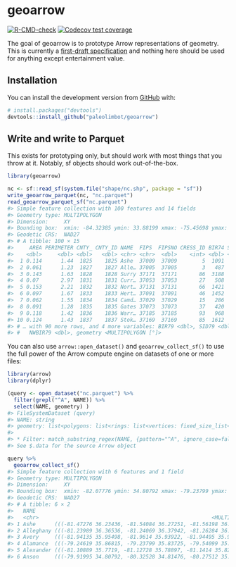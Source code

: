 
<!-- README.md is generated from README.Rmd. Please edit that file -->

# geoarrow

<!-- badges: start -->

[![R-CMD-check](https://github.com/paleolimbot/geoarrow/workflows/R-CMD-check/badge.svg)](https://github.com/paleolimbot/geoarrow/actions)
[![Codecov test
coverage](https://codecov.io/gh/paleolimbot/geoarrow/branch/master/graph/badge.svg)](https://codecov.io/gh/paleolimbot/geoarrow?branch=master)
<!-- badges: end -->

The goal of geoarrow is to prototype Arrow representations of geometry.
This is currently a [first-draft
specification](https://github.com/jorisvandenbossche/geo-arrow-spec/blob/geo-arrow-format-initial/format.md)
and nothing here should be used for anything except entertainment value.

## Installation

You can install the development version from
[GitHub](https://github.com/) with:

``` r
# install.packages("devtools")
devtools::install_github("paleolimbot/geoarrow")
```

## Write and write to Parquet

This exists for prototyping only, but should work with most things that
you throw at it. Notably, sf objects should work out-of-the-box.

``` r
library(geoarrow)

nc <- sf::read_sf(system.file("shape/nc.shp", package = "sf"))
write_geoarrow_parquet(nc, "nc.parquet")
read_geoarrow_parquet_sf("nc.parquet")
#> Simple feature collection with 100 features and 14 fields
#> Geometry type: MULTIPOLYGON
#> Dimension:     XY
#> Bounding box:  xmin: -84.32385 ymin: 33.88199 xmax: -75.45698 ymax: 36.58965
#> Geodetic CRS:  NAD27
#> # A tibble: 100 × 15
#>     AREA PERIMETER CNTY_ CNTY_ID NAME  FIPS  FIPSNO CRESS_ID BIR74 SID74 NWBIR74
#>    <dbl>     <dbl> <dbl>   <dbl> <chr> <chr>  <dbl>    <int> <dbl> <dbl>   <dbl>
#>  1 0.114      1.44  1825    1825 Ashe  37009  37009        5  1091     1      10
#>  2 0.061      1.23  1827    1827 Alle… 37005  37005        3   487     0      10
#>  3 0.143      1.63  1828    1828 Surry 37171  37171       86  3188     5     208
#>  4 0.07       2.97  1831    1831 Curr… 37053  37053       27   508     1     123
#>  5 0.153      2.21  1832    1832 Nort… 37131  37131       66  1421     9    1066
#>  6 0.097      1.67  1833    1833 Hert… 37091  37091       46  1452     7     954
#>  7 0.062      1.55  1834    1834 Camd… 37029  37029       15   286     0     115
#>  8 0.091      1.28  1835    1835 Gates 37073  37073       37   420     0     254
#>  9 0.118      1.42  1836    1836 Warr… 37185  37185       93   968     4     748
#> 10 0.124      1.43  1837    1837 Stok… 37169  37169       85  1612     1     160
#> # … with 90 more rows, and 4 more variables: BIR79 <dbl>, SID79 <dbl>,
#> #   NWBIR79 <dbl>, geometry <MULTIPOLYGON [°]>
```

You can also use `arrow::open_dataset()` and `geoarrow_collect_sf()` to
use the full power of the Arrow compute engine on datasets of one or
more files:

``` r
library(arrow)
library(dplyr)

(query <- open_dataset("nc.parquet") %>%
  filter(grepl("^A", NAME)) %>%
  select(NAME, geometry) )
#> FileSystemDataset (query)
#> NAME: string
#> geometry: list<polygons: list<rings: list<vertices: fixed_size_list<xy: double>[2]>>>
#> 
#> * Filter: match_substring_regex(NAME, {pattern="^A", ignore_case=false})
#> See $.data for the source Arrow object

query %>% 
  geoarrow_collect_sf()
#> Simple feature collection with 6 features and 1 field
#> Geometry type: MULTIPOLYGON
#> Dimension:     XY
#> Bounding box:  xmin: -82.07776 ymin: 34.80792 xmax: -79.23799 ymax: 36.58965
#> Geodetic CRS:  NAD27
#> # A tibble: 6 × 2
#>   NAME                                                                  geometry
#>   <chr>                                                       <MULTIPOLYGON [°]>
#> 1 Ashe      (((-81.47276 36.23436, -81.54084 36.27251, -81.56198 36.27359, -81.…
#> 2 Alleghany (((-81.23989 36.36536, -81.24069 36.37942, -81.26284 36.40504, -81.…
#> 3 Avery     (((-81.94135 35.95498, -81.9614 35.93922, -81.94495 35.91861, -81.9…
#> 4 Alamance  (((-79.24619 35.86815, -79.23799 35.83725, -79.54099 35.83699, -79.…
#> 5 Alexander (((-81.10889 35.7719, -81.12728 35.78897, -81.1414 35.82332, -81.32…
#> 6 Anson     (((-79.91995 34.80792, -80.32528 34.81476, -80.27512 35.19311, -80.…
```
